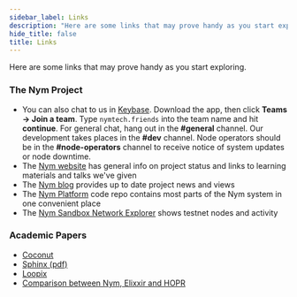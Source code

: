 ```yaml
---
sidebar_label: Links
description: "Here are some links that may prove handy as you start exploring Nym, and the Nym community."
hide_title: false
title: Links
---
```


Here are some links that may prove handy as you start exploring.

### The Nym Project
- You can also chat to us in [Keybase](https://keybase.io). Download the app, then click **Teams -> Join a team**. Type `nymtech.friends` into the team name and hit **continue**. For general chat, hang out in the **#general** channel. Our development takes places in the **#dev** channel. Node operators should be in the **#node-operators** channel to receive notice of system updates or node downtime.
- The [Nym website](https://nymtech.net) has general info on project status and links to learning materials and talks we've given
- The [Nym blog](https://medium.com/nymtech) provides up to date project news and views
- The [Nym Platform](https://github.com/nymtech/nym) code repo contains most parts of the Nym system in one convenient place
- The [Nym Sandbox Network Explorer](https://sandbox-explorer.nymtech.net) shows testnet nodes and activity

### Academic Papers

- [Coconut](https://arxiv.org/abs/1802.07344)
- [Sphinx (pdf)](https://www.cypherpunks.ca/~iang/pubs/Sphinx_Oakland09.pdf)
- [Loopix](https://arxiv.org/abs/1703.00536)
- [Comparison between Nym, Elixxir and HOPR](https://arxiv.org/abs/2107.12172)